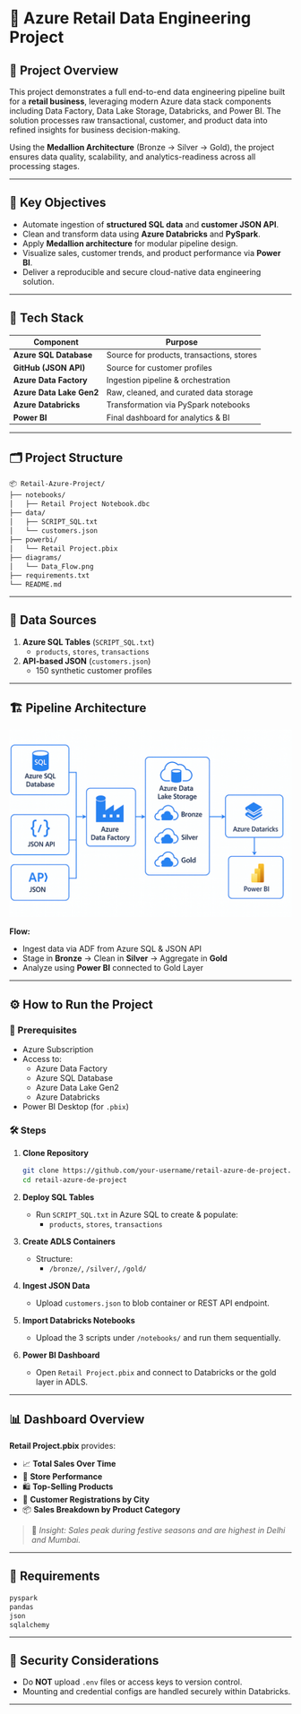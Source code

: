 # 🛒 Azure Retail Data Engineering Project

## 🧾 Project Overview

This project demonstrates a full end-to-end data engineering pipeline built for a **retail business**, leveraging modern Azure data stack components including Data Factory, Data Lake Storage, Databricks, and Power BI. The solution processes raw transactional, customer, and product data into refined insights for business decision-making.

Using the **Medallion Architecture** (Bronze → Silver → Gold), the project ensures data quality, scalability, and analytics-readiness across all processing stages.

---

## 🚀 Key Objectives

- Automate ingestion of **structured SQL data** and **customer JSON API**.
- Clean and transform data using **Azure Databricks** and **PySpark**.
- Apply **Medallion architecture** for modular pipeline design.
- Visualize sales, customer trends, and product performance via **Power BI**.
- Deliver a reproducible and secure cloud-native data engineering solution.

---

## 🧰 Tech Stack

| Component              | Purpose                               |
|------------------------|----------------------------------------|
| **Azure SQL Database** | Source for products, transactions, stores |
| **GitHub (JSON API)**  | Source for customer profiles            |
| **Azure Data Factory** | Ingestion pipeline & orchestration     |
| **Azure Data Lake Gen2**| Raw, cleaned, and curated data storage |
| **Azure Databricks**   | Transformation via PySpark notebooks   |
| **Power BI**           | Final dashboard for analytics & BI     |

---

## 🗂️ Project Structure

```
📦 Retail-Azure-Project/
├── notebooks/
│   ├── Retail Project Notebook.dbc
├── data/
│   ├── SCRIPT_SQL.txt
│   └── customers.json
├── powerbi/
│   └── Retail Project.pbix
├── diagrams/
│   └── Data_Flow.png
├── requirements.txt
└── README.md
```

---

## 🧩 Data Sources

1. **Azure SQL Tables** (`SCRIPT_SQL.txt`)
   - `products`, `stores`, `transactions`
2. **API-based JSON** (`customers.json`)
   - 150 synthetic customer profiles

---

## 🏗️ Pipeline Architecture

![Azure Data Pipeline](Data_Flow.png)

**Flow:**
- Ingest data via ADF from Azure SQL & JSON API
- Stage in **Bronze** → Clean in **Silver** → Aggregate in **Gold**
- Analyze using **Power BI** connected to Gold Layer

---

## ⚙️ How to Run the Project

### 🔧 Prerequisites

- Azure Subscription
- Access to:
  - Azure Data Factory
  - Azure SQL Database
  - Azure Data Lake Gen2
  - Azure Databricks
- Power BI Desktop (for `.pbix`)

### 🛠️ Steps

1. **Clone Repository**
   ```bash
   git clone https://github.com/your-username/retail-azure-de-project.git
   cd retail-azure-de-project
   ```

2. **Deploy SQL Tables**
   - Run `SCRIPT_SQL.txt` in Azure SQL to create & populate:
     - `products`, `stores`, `transactions`

3. **Create ADLS Containers**
   - Structure:
     - `/bronze/`, `/silver/`, `/gold/`

4. **Ingest JSON Data**
   - Upload `customers.json` to blob container or REST API endpoint.

5. **Import Databricks Notebooks**
   - Upload the 3 scripts under `/notebooks/` and run them sequentially.

6. **Power BI Dashboard**
   - Open `Retail Project.pbix` and connect to Databricks or the gold layer in ADLS.

---

## 📊 Dashboard Overview

**Retail Project.pbix** provides:

- 📈 **Total Sales Over Time**
- 🏬 **Store Performance**
- 🛍️ **Top-Selling Products**
- 👥 **Customer Registrations by City**
- 📦 **Sales Breakdown by Product Category**

> 📌 _Insight: Sales peak during festive seasons and are highest in Delhi and Mumbai._

---

## 📄 Requirements

```text
pyspark
pandas
json
sqlalchemy
```

---

## 🔐 Security Considerations

- Do **NOT** upload `.env` files or access keys to version control.
- Mounting and credential configs are handled securely within Databricks.

---


